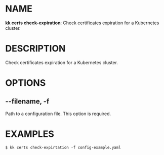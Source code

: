 # NAME
**kk certs check-expiration**: Check certificates expiration for a Kubernetes cluster.

# DESCRIPTION
Check certificates expiration for a Kubernetes cluster.

# OPTIONS

## **--filename, -f**
Path to a configuration file. This option is required.

# EXAMPLES
```
$ kk certs check-expirtation -f config-example.yaml
```



